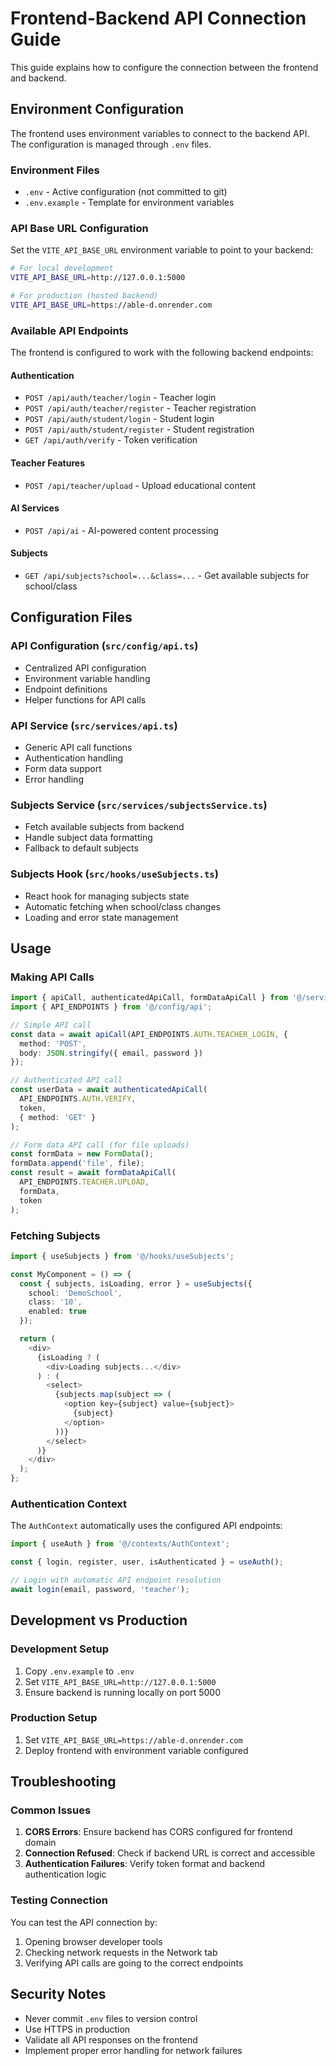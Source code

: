 # Frontend-Backend API Connection Guide

This guide explains how to configure the connection between the frontend and backend.

## Environment Configuration

The frontend uses environment variables to connect to the backend API. The configuration is managed through `.env` files.

### Environment Files

- `.env` - Active configuration (not committed to git)
- `.env.example` - Template for environment variables

### API Base URL Configuration

Set the `VITE_API_BASE_URL` environment variable to point to your backend:

```bash
# For local development
VITE_API_BASE_URL=http://127.0.0.1:5000

# For production (hosted backend)
VITE_API_BASE_URL=https://able-d.onrender.com
```

### Available API Endpoints

The frontend is configured to work with the following backend endpoints:

#### Authentication
- `POST /api/auth/teacher/login` - Teacher login
- `POST /api/auth/teacher/register` - Teacher registration
- `POST /api/auth/student/login` - Student login
- `POST /api/auth/student/register` - Student registration
- `GET /api/auth/verify` - Token verification

#### Teacher Features
- `POST /api/teacher/upload` - Upload educational content

#### AI Services
- `POST /api/ai` - AI-powered content processing

#### Subjects
- `GET /api/subjects?school=...&class=...` - Get available subjects for school/class

## Configuration Files

### API Configuration (`src/config/api.ts`)
- Centralized API configuration
- Environment variable handling
- Endpoint definitions
- Helper functions for API calls

### API Service (`src/services/api.ts`)
- Generic API call functions
- Authentication handling
- Form data support
- Error handling

### Subjects Service (`src/services/subjectsService.ts`)
- Fetch available subjects from backend
- Handle subject data formatting
- Fallback to default subjects

### Subjects Hook (`src/hooks/useSubjects.ts`)
- React hook for managing subjects state
- Automatic fetching when school/class changes
- Loading and error state management

## Usage

### Making API Calls

```typescript
import { apiCall, authenticatedApiCall, formDataApiCall } from '@/services/api';
import { API_ENDPOINTS } from '@/config/api';

// Simple API call
const data = await apiCall(API_ENDPOINTS.AUTH.TEACHER_LOGIN, {
  method: 'POST',
  body: JSON.stringify({ email, password })
});

// Authenticated API call
const userData = await authenticatedApiCall(
  API_ENDPOINTS.AUTH.VERIFY,
  token,
  { method: 'GET' }
);

// Form data API call (for file uploads)
const formData = new FormData();
formData.append('file', file);
const result = await formDataApiCall(
  API_ENDPOINTS.TEACHER.UPLOAD,
  formData,
  token
);
```

### Fetching Subjects

```typescript
import { useSubjects } from '@/hooks/useSubjects';

const MyComponent = () => {
  const { subjects, isLoading, error } = useSubjects({
    school: 'DemoSchool',
    class: '10',
    enabled: true
  });

  return (
    <div>
      {isLoading ? (
        <div>Loading subjects...</div>
      ) : (
        <select>
          {subjects.map(subject => (
            <option key={subject} value={subject}>
              {subject}
            </option>
          ))}
        </select>
      )}
    </div>
  );
};
```

### Authentication Context

The `AuthContext` automatically uses the configured API endpoints:

```typescript
import { useAuth } from '@/contexts/AuthContext';

const { login, register, user, isAuthenticated } = useAuth();

// Login with automatic API endpoint resolution
await login(email, password, 'teacher');
```

## Development vs Production

### Development Setup
1. Copy `.env.example` to `.env`
2. Set `VITE_API_BASE_URL=http://127.0.0.1:5000`
3. Ensure backend is running locally on port 5000

### Production Setup
1. Set `VITE_API_BASE_URL=https://able-d.onrender.com`
2. Deploy frontend with environment variable configured

## Troubleshooting

### Common Issues

1. **CORS Errors**: Ensure backend has CORS configured for frontend domain
2. **Connection Refused**: Check if backend URL is correct and accessible
3. **Authentication Failures**: Verify token format and backend authentication logic

### Testing Connection

You can test the API connection by:
1. Opening browser developer tools
2. Checking network requests in the Network tab
3. Verifying API calls are going to the correct endpoints

## Security Notes

- Never commit `.env` files to version control
- Use HTTPS in production
- Validate all API responses on the frontend
- Implement proper error handling for network failures
